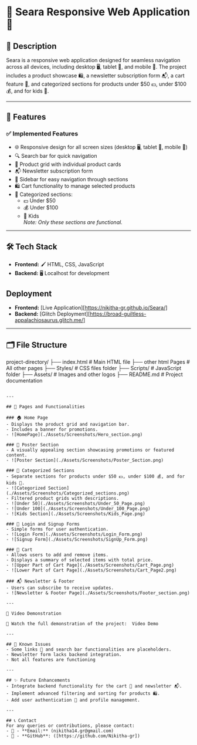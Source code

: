 # 🌟 Seara Responsive Web Application 🌟

## 📖 Description
Seara is a responsive web application designed for seamless navigation across all devices, including desktop 🖥️, tablet 📱, and mobile 📲. The project includes a product showcase 🛍️, a newsletter subscription form 📬, a cart feature 🛒, and categorized sections for products under $50 💵, under $100 💰, and for kids 🧸.

---

## 🎯 Features

### ✅ Implemented Features
- 🌐 Responsive design for all screen sizes (desktop 🖥️, tablet 📱, mobile 📲)
- 🔍 Search bar for quick navigation
- 🛒 Product grid with individual product cards
- 📬 Newsletter subscription form
- 📂 Sidebar for easy navigation through sections
- 🛍️ Cart functionality to manage selected products
- 📜 Categorized sections:
  - 💵 Under $50
  - 💰 Under $100
  - 🧸 Kids  
  *Note: Only these sections are functional.*

---

## 🛠️ Tech Stack
- **Frontend:** 🖌️ HTML, CSS, JavaScript
- **Backend:** 🖥️ Localhost for development

## Deployment
- **Frontend:** [Live Application][https://nikitha-gr.github.io/Seara/]
- **Backend:** [Glitch Deployment][https://broad-guiltless-appalachiosaurus.glitch.me/]
---

## 🗂️ File Structure

project-directory/
├── index.html        # Main HTML file
├── other html Pages  # All other pages
├── Styles/           # CSS files folder
├── Scripts/          # JavaScript folder
├── Assets/           # Images and other logos
├── README.md         # Project documentation
```

---

## 📄 Pages and Functionalities

### 🏠 Home Page
- Displays the product grid and navigation bar.
- Includes a banner for promotions.
- ![HomePage](./Assets/Screenshots/Hero_section.png)

### 🎥 Poster Section
- A visually appealing section showcasing promotions or featured content.
- ![Poster Section](./Assets/Screenshots/Poster_Section.png)

### 📂 Categorized Sections
- Separate sections for products under $50 💵, under $100 💰, and for kids 🧸.
- ![Categorized Section](./Assets/Screenshots/Categorized_sections.png)
- Filtered product grids with descriptions.
- ![Under 50](./Assets/Screenshots/Under_50_Page.png)
- ![Under 100](./Assets/Screenshots/Under_100_Page.png)
- ![Kids Section](./Assets/Screenshots/Kids_Page.png)

### 🔑 Login and Signup Forms
- Simple forms for user authentication.
- ![Login Form](./Assets/Screenshots/Login_Form.png)
- ![Signup Form](./Assets/Screenshots/SignUp_Form.png)

### 🛒 Cart
- Allows users to add and remove items.
- Displays a summary of selected items with total price.
- ![Upper Part of Cart Page](./Assets/Screenshots/Cart_Page.png)
- ![Lower Part of Cart Page](./Assets/Screenshots/Cart_Page2.png)

### 📬 Newsletter & Footer 
- Users can subscribe to receive updates.
- ![Newsletter & Footer Page](./Assets/Screenshots/Footer_section.png)

---

🎥 Video Demonstration

🔗 Watch the full demonstration of the project:  Video Demo

---

## 🐞 Known Issues
- Some links 🔗 and search bar functionalities are placeholders.
- Newsletter form lacks backend integration.
- Not all features are functioning

---

## ✨ Future Enhancements
- Integrate backend functionality for the cart 🛒 and newsletter 📬.
- Implement advanced filtering and sorting for products 🛍️.
- Add user authentication 🔐 and profile management.

---

## 📞 Contact
For any queries or contributions, please contact:
- 📧 - **Email:** (nikitha14.gr@gmail.com)
- 🐙 - **GitHub**: ([https://github.com/Nikitha-gr])